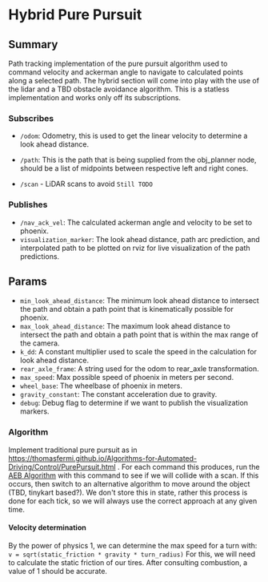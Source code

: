 # Hybrid Pure Pursuit

## Summary

Path tracking implementation of the pure pursuit algorithm used to command velocity and ackerman angle to navigate to calculated points along a selected path. The hybrid section
will come into play with the use of the lidar and a TBD obstacle avoidance algorithm. This is a statless implementation and works
only off its subscriptions.

### Subscribes

- `/odom`: Odometry, this is used to get the linear velocity to determine a look ahead distance.
- `/path`: This is the path that is being supplied from the obj_planner node, should be a list of midpoints between respective left and right cones.

- `/scan` - LiDAR scans to avoid `Still TODO`

### Publishes

- `/nav_ack_vel`:  The calculated ackerman angle and velocity to be set to phoenix.
- `visualization_marker`: The look ahead distance, path arc prediction, and interpolated path to be plotted on rviz for live visualization of the path predictions.

## Params

- `min_look_ahead_distance`: The minimum look ahead distance to intersect the path and obtain a path point that is kinematically possible for phoenix.
- `max_look_ahead_distance`: The maximum look ahead distance to intersect the path and obtain a path point that is within the max range of the camera.
- `k_dd`: A constant multiplier used to scale the speed in the calculation for look ahead distance.
- `rear_axle_frame`: A string used for the odom to rear_axle transformation.
- `max_speed`:  Max possible speed of phoenix in meters per second.
- `wheel_base`: The wheelbase of phoenix in meters.
- `gravity_constant`: The constant acceleration due to gravity.
- `debug`: Debug flag to determine if we want to publish the visualization markers.

### Algorithm

Implement traditional pure pursuit as
in https://thomasfermi.github.io/Algorithms-for-Automated-Driving/Control/PurePursuit.html
. For each command this produces, run the [AEB Algorithm](../embed/AEB.md) with this command to see if we will collide
with a scan. If this occurs, then switch to an alternative algorithm to move around the object (TBD, tinykart based?).
We don't store this
in state, rather this process is done for each tick, so we will always use the correct approach at any given time.

#### Velocity determination

By the power of physics 1, we can determine the max speed for a turn with:
`v = sqrt(static_friction * gravity * turn_radius)`
For this, we will need to calculate the static friction of our tires. After consulting combustion, a value of 1 should be accurate.
